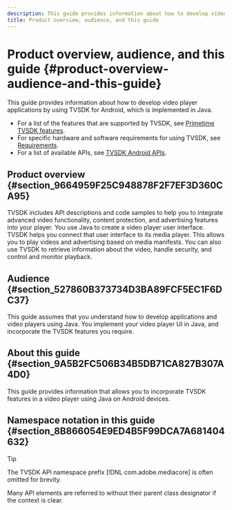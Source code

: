 ```yaml
---
description: This guide provides information about how to develop video player applications by using TVSDK for Android, which is implemented in Java.
title: Product overview, audience, and this guide
---
```


# Product overview, audience, and this guide {#product-overview-audience-and-this-guide}

This guide provides information about how to develop video player applications by using TVSDK for Android, which is implemented in Java.

<!--<a id="section_FC24E86A2E6442B8A3769160769BBDFA"></a>-->

* For a list of the features that are supported by TVSDK, see [Primetime TVSDK features](../../tvsdk-2.7-for-android/overview-prod-audience-guide/c-psdk-android-2.7-overview-of-the-player.md). 
* For specific hardware and software requirements for using TVSDK, see [Requirements](../../tvsdk-2.7-for-android/c-psdk-android-2.7-requirements.md). 
* For a list of available APIs, see [TVSDK Android APIs](https://help.adobe.com/en_US/primetime/api/psdk/javadoc_2.7/).

## Product overview {#section_9664959F25C948878F2F7EF3D360CA95}

TVSDK includes API descriptions and code samples to help you to integrate advanced video functionality, content protection, and advertising features into your player. You use Java to create a video player user interface. TVSDK helps you connect that user interface to its media player. This allows you to play videos and advertising based on media manifests. You can also use TVSDK to retrieve information about the video, handle security, and control and monitor playback.

## Audience {#section_527860B373734D3BA89FCF5EC1F6DC37}

This guide assumes that you understand how to develop applications and video players using Java. You implement your video player UI in Java, and incorporate the TVSDK features you require.

## About this guide {#section_9A5B2FC506B34B5DB71CA827B307A4D0}

This guide provides information that allows you to incorporate TVSDK features in a video player using Java on Android devices.

## Namespace notation in this guide {#section_8B866054E9ED4B5F99DCA7A681404632}

>[!TIP]
>
>The TVSDK API namespace prefix [!DNL com.adobe.mediacore] is often omitted for brevity. 
>
>Many API elements are referred to without their parent class designator if the context is clear.